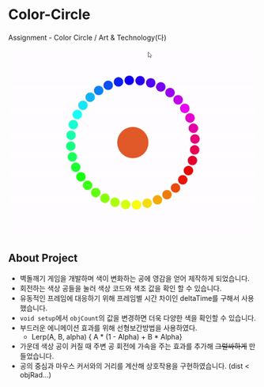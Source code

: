 # Color-Circle
Assignment - Color Circle / Art & Technology(다)

![AssinmentPlay](./Play-Color-Circle.gif)

## About Project
 - 벽돌깨기 게임을 개발하며 색이 변화하는 공에 영감을 얻어 제작하게 되었습니다.
 - 회전하는 색상 공들을 눌러 색상 코드와 색조 값을 확인 할 수 있습니다.
 - 유동적인 프레임에 대응하기 위해 프레임별 시간 차이인 deltaTime를 구해서 사용했습니다.
 - `void setup`에서 `objCount`의 값을 변경하면 더욱 다양한 색을 확인할 수 있습니다.
 - 부드러운 에니메이션 효과를 위해 선형보간방법을 사용하였다.
   - Lerp(A, B, alpha) { A * (1 - Alpha) + B * Alpha}
 - 가운데 색상 공이 커질 때 주변 공 회전에 가속을 주는 효과를 추가해 ~~그럴싸하게~~ 만들었습니다.
 - 공의 중심과 마우스 커서와의 거리를 계산해 상호작용을 구현하였습니다. (dist < objRad...)
